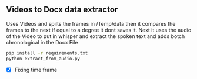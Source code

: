## Videos to Docx data extractor
Uses Videos and spilts the frames in /Temp/data then it compares the frames to the next if equal to a degree it dont saves it. Next it uses the audio of the Video to put in whisper and extract the spoken text and adds botch chronological in the Docx File

```bash
pip install -r requirements.txt
python extract_from_audio.py
```


- [x] Fixing time frame

